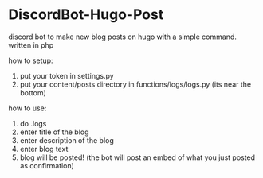 # DiscordBot-Hugo-Post
discord bot to make new blog posts on hugo with a simple command. written in php

how to setup:
1. put your token in settings.py
2. put your content/posts directory in functions/logs/logs.py (its near the bottom)

how to use:
1. do .logs
2. enter title of the blog
3. enter description of the blog
4. enter blog text
5. blog will be posted! (the bot will post an embed of what you just posted as confirmation)
